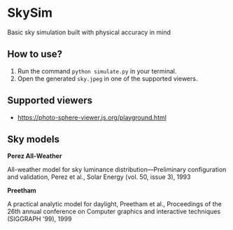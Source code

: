 # SkySim

Basic sky simulation built with physical accuracy in mind

## How to use?

1. Run the command `python simulate.py` in your terminal.
2. Open the generated `sky.jpeg` in one of the supported viewers.

## Supported viewers

* https://photo-sphere-viewer.js.org/playground.html

## Sky models

**Perez All-Weather**

All-weather model for sky luminance distribution—Preliminary configuration and validation, Perez et al., Solar Energy (vol. 50, issue 3), 1993

**Preetham**

A practical analytic model for daylight, Preetham et al., Proceedings of the 26th annual conference on Computer graphics and interactive techniques (SIGGRAPH '99), 1999
